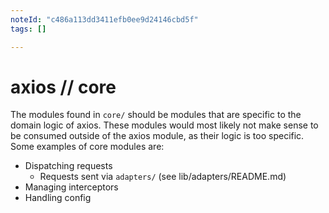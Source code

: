 ```yaml
---
noteId: "c486a113dd3411efb0ee9d24146cbd5f"
tags: []

---
```


# axios // core

The modules found in `core/` should be modules that are specific to the domain logic of axios. These modules would most likely not make sense to be consumed outside of the axios module, as their logic is too specific. Some examples of core modules are:

- Dispatching requests
  - Requests sent via `adapters/` (see lib/adapters/README.md)
- Managing interceptors
- Handling config
